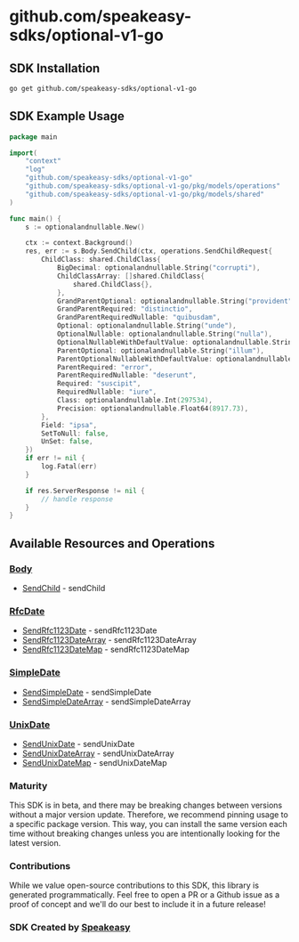 # github.com/speakeasy-sdks/optional-v1-go

<!-- Start SDK Installation -->
## SDK Installation

```bash
go get github.com/speakeasy-sdks/optional-v1-go
```
<!-- End SDK Installation -->

## SDK Example Usage
<!-- Start SDK Example Usage -->


```go
package main

import(
	"context"
	"log"
	"github.com/speakeasy-sdks/optional-v1-go"
	"github.com/speakeasy-sdks/optional-v1-go/pkg/models/operations"
	"github.com/speakeasy-sdks/optional-v1-go/pkg/models/shared"
)

func main() {
    s := optionalandnullable.New()

    ctx := context.Background()
    res, err := s.Body.SendChild(ctx, operations.SendChildRequest{
        ChildClass: shared.ChildClass{
            BigDecimal: optionalandnullable.String("corrupti"),
            ChildClassArray: []shared.ChildClass{
                shared.ChildClass{},
            },
            GrandParentOptional: optionalandnullable.String("provident"),
            GrandParentRequired: "distinctio",
            GrandParentRequiredNullable: "quibusdam",
            Optional: optionalandnullable.String("unde"),
            OptionalNullable: optionalandnullable.String("nulla"),
            OptionalNullableWithDefaultValue: optionalandnullable.String("corrupti"),
            ParentOptional: optionalandnullable.String("illum"),
            ParentOptionalNullableWithDefaultValue: optionalandnullable.String("vel"),
            ParentRequired: "error",
            ParentRequiredNullable: "deserunt",
            Required: "suscipit",
            RequiredNullable: "iure",
            Class: optionalandnullable.Int(297534),
            Precision: optionalandnullable.Float64(8917.73),
        },
        Field: "ipsa",
        SetToNull: false,
        UnSet: false,
    })
    if err != nil {
        log.Fatal(err)
    }

    if res.ServerResponse != nil {
        // handle response
    }
}
```
<!-- End SDK Example Usage -->

<!-- Start SDK Available Operations -->
## Available Resources and Operations


### [Body](docs/sdks/body/README.md)

* [SendChild](docs/sdks/body/README.md#sendchild) - sendChild

### [RfcDate](docs/sdks/rfcdate/README.md)

* [SendRfc1123Date](docs/sdks/rfcdate/README.md#sendrfc1123date) - sendRfc1123Date
* [SendRfc1123DateArray](docs/sdks/rfcdate/README.md#sendrfc1123datearray) - sendRfc1123DateArray
* [SendRfc1123DateMap](docs/sdks/rfcdate/README.md#sendrfc1123datemap) - sendRfc1123DateMap

### [SimpleDate](docs/sdks/simpledate/README.md)

* [SendSimpleDate](docs/sdks/simpledate/README.md#sendsimpledate) - sendSimpleDate
* [SendSimpleDateArray](docs/sdks/simpledate/README.md#sendsimpledatearray) - sendSimpleDateArray

### [UnixDate](docs/sdks/unixdate/README.md)

* [SendUnixDate](docs/sdks/unixdate/README.md#sendunixdate) - sendUnixDate
* [SendUnixDateArray](docs/sdks/unixdate/README.md#sendunixdatearray) - sendUnixDateArray
* [SendUnixDateMap](docs/sdks/unixdate/README.md#sendunixdatemap) - sendUnixDateMap
<!-- End SDK Available Operations -->

### Maturity

This SDK is in beta, and there may be breaking changes between versions without a major version update. Therefore, we recommend pinning usage
to a specific package version. This way, you can install the same version each time without breaking changes unless you are intentionally
looking for the latest version.

### Contributions

While we value open-source contributions to this SDK, this library is generated programmatically.
Feel free to open a PR or a Github issue as a proof of concept and we'll do our best to include it in a future release!

### SDK Created by [Speakeasy](https://docs.speakeasyapi.dev/docs/using-speakeasy/client-sdks)
